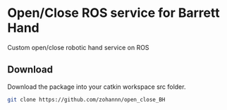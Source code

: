 # Open/Close ROS service for Barrett Hand 
Custom open/close robotic hand service on ROS

## Download

Download the package into your catkin workspace src folder.
```Bash 
git clone https://github.com/zohannn/open_close_BH
```

